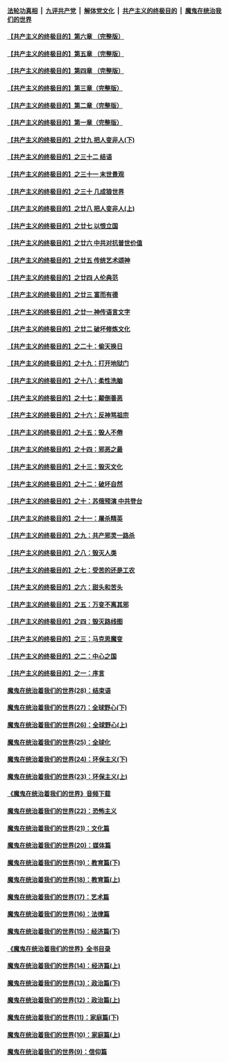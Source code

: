 

####  [法轮功真相](../../../../basic/blob/master/README.md?t=04280831) &nbsp;|&nbsp; [九评共产党](../../../../9ping.md/blob/master/README.md?t=04280831) &nbsp;|&nbsp; [解体党文化](../../../../jtdwh.md/blob/master/README.md?t=04280831)  &nbsp;|&nbsp; [共产主义的终极目的](../../../../gczydzjmd.md/blob/master/README.md?t=04280831) &nbsp;|&nbsp; [魔鬼在统治我们的世界](../../../../mgztzwmdsj.md/blob/master/README.md?t=04280831) 

#### [【共产主义的终极目的】第六章 （完整版）](../pages/nsc422/n11428913.md?t=04280831) 

#### [【共产主义的终极目的】第五章 （完整版）](../pages/nsc422/n11428912.md?t=04280831) 

#### [【共产主义的终极目的】第四章 （完整版）](../pages/nsc422/n11428907.md?t=04280831) 

#### [【共产主义的终极目的】第三章（完整版）](../pages/nsc422/n11428848.md?t=04280831) 

#### [【共产主义的终极目的】第二章（完整版）](../pages/nsc422/n11428831.md?t=04280831) 

#### [【共产主义的终极目的】第一章（完整版）](../pages/nsc422/n11417651.md?t=04280831) 

#### [【共产主义的终极目的】之廿九 把人变非人(下)](../pages/nsc422/n11344140.md?t=04280831) 

#### [【共产主义的终极目的】之三十二 结语](../pages/nsc422/n11360535.md?t=04280831) 

#### [【共产主义的终极目的】之三十一 末世景观](../pages/nsc422/n11351129.md?t=04280831) 

#### [【共产主义的终极目的】之三十 几成狼世界](../pages/nsc422/n11348280.md?t=04280831) 

#### [【共产主义的终极目的】之廿八 把人变非人(上)](../pages/nsc422/n11340492.md?t=04280831) 

#### [【共产主义的终极目的】之廿七 以恨立国](../pages/nsc422/n11336944.md?t=04280831) 

#### [【共产主义的终极目的】之廿六 中共对抗普世价值](../pages/nsc422/n11324785.md?t=04280831) 

#### [【共产主义的终极目的】之廿五 传统艺术颂神](../pages/nsc422/n11296396.md?t=04280831) 

#### [【共产主义的终极目的】之廿四 人伦典范](../pages/nsc422/n11296397.md?t=04280831) 

#### [【共产主义的终极目的】之廿三 富而有德](../pages/nsc422/n11283598.md?t=04280831) 

#### [【共产主义的终极目的】之廿一 神传语言文字](../pages/nsc422/n11263265.md?t=04280831) 

#### [【共产主义的终极目的】之廿二 破坏修炼文化](../pages/nsc422/n11245728.md?t=04280831) 

#### [【共产主义的终极目的】之二十：偷天换日](../pages/nsc422/n11238846.md?t=04280831) 

#### [【共产主义的终极目的】之十九：打开地狱门](../pages/nsc422/n11206376.md?t=04280831) 

#### [【共产主义的终极目的】之十八：柔性洗脑](../pages/nsc422/n11199994.md?t=04280831) 

#### [【共产主义的终极目的】之十七：颠倒善恶](../pages/nsc422/n11179782.md?t=04280831) 

#### [【共产主义的终极目的】之十六：反神骂祖宗](../pages/nsc422/n11166798.md?t=04280831) 

#### [【共产主义的终极目的】之十五：毁人不倦](../pages/nsc422/n11166792.md?t=04280831) 

#### [【共产主义的终极目的】之十四：邪恶之最](../pages/nsc422/n11150249.md?t=04280831) 

#### [【共产主义的终极目的】之十三：毁灭文化](../pages/nsc422/n11135227.md?t=04280831) 

#### [【共产主义的终极目的】之十二：破坏自然](../pages/nsc422/n11135214.md?t=04280831) 

#### [【共产主义的终极目的】之十：苏俄预演 中共登台](../pages/nsc422/n11118424.md?t=04280831) 

#### [【共产主义的终极目的】之十一：屠杀精英](../pages/nsc422/n11118442.md?t=04280831) 

#### [【共产主义的终极目的】之九：共产邪灵一路杀](../pages/nsc422/n11114139.md?t=04280831) 

#### [【共产主义的终极目的】之八：毁灭人类](../pages/nsc422/n11108503.md?t=04280831) 

#### [【共产主义的终极目的】之七：受苦的还是工农](../pages/nsc422/n11101809.md?t=04280831) 

#### [【共产主义的终极目的】之六：甜头和苦头](../pages/nsc422/n11096971.md?t=04280831) 

#### [【共产主义的终极目的】之五：万变不离其邪](../pages/nsc422/n11091285.md?t=04280831) 

#### [【共产主义的终极目的】之四：毁灭路线图](../pages/nsc422/n11086284.md?t=04280831) 

#### [【共产主义的终极目的】之三：马克思魔变](../pages/nsc422/n11061941.md?t=04280831) 

#### [【共产主义的终极目的】之二：中心之国](../pages/nsc422/n11047728.md?t=04280831) 

#### [【共产主义的终极目的】之一：序言](../pages/nsc422/n11086077.md?t=04280831) 

#### [魔鬼在统治着我们的世界(28)：结束语](../pages/nsc422/n10936246.md?t=04280831) 

#### [魔鬼在统治着我们的世界(27)：全球野心(下)](../pages/nsc422/n10928319.md?t=04280831) 

#### [魔鬼在统治着我们的世界(26)：全球野心(上)](../pages/nsc422/n10900318.md?t=04280831) 

#### [魔鬼在统治着我们的世界(25)：全球化](../pages/nsc422/n10788205.md?t=04280831) 

#### [魔鬼在统治着我们的世界(24)：环保主义(下)](../pages/nsc422/n10695307.md?t=04280831) 

#### [魔鬼在统治着我们的世界(23)：环保主义(上)](../pages/nsc422/n10688613.md?t=04280831) 

#### [《魔鬼在统治着我们的世界》音频下载](../pages/nsc422/n10635553.md?t=04280831) 

#### [魔鬼在统治着我们的世界(22)：恐怖主义](../pages/nsc422/n10614727.md?t=04280831) 

#### [魔鬼在统治着我们的世界(21)：文化篇](../pages/nsc422/n10597706.md?t=04280831) 

#### [魔鬼在统治着我们的世界(20)：媒体篇](../pages/nsc422/n10586579.md?t=04280831) 

#### [魔鬼在统治着我们的世界(19)：教育篇(下)](../pages/nsc422/n10564808.md?t=04280831) 

#### [魔鬼在统治着我们的世界(18)：教育篇(上)](../pages/nsc422/n10526970.md?t=04280831) 

#### [魔鬼在统治着我们的世界(17)：艺术篇](../pages/nsc422/n10499093.md?t=04280831) 

#### [魔鬼在统治着我们的世界(16)：法律篇](../pages/nsc422/n10485969.md?t=04280831) 

#### [魔鬼在统治着我们的世界(15)：经济篇(下)](../pages/nsc422/n10469975.md?t=04280831) 

#### [《魔鬼在统治着我们的世界》全书目录](../pages/nsc422/n10464261.md?t=04280831) 

#### [魔鬼在统治着我们的世界(14)：经济篇(上)](../pages/nsc422/n10457370.md?t=04280831) 

#### [魔鬼在统治着我们的世界(13)：政治篇(下)](../pages/nsc422/n10448270.md?t=04280831) 

#### [魔鬼在统治着我们的世界(12)：政治篇(上)](../pages/nsc422/n10444576.md?t=04280831) 

#### [魔鬼在统治着我们的世界(11)：家庭篇(下)](../pages/nsc422/n10440961.md?t=04280831) 

#### [魔鬼在统治着我们的世界(10)：家庭篇(上)](../pages/nsc422/n10435448.md?t=04280831) 

#### [魔鬼在统治着我们的世界(9)：信仰篇](../pages/nsc422/n10432159.md?t=04280831) 

